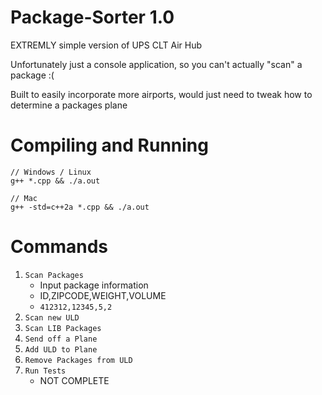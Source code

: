 # Package-Sorter 1.0
EXTREMLY simple version of UPS CLT Air Hub

Unfortunately just a console application, so you can't actually "scan" a package :(

Built to easily incorporate more airports, would just need to tweak how to determine a packages plane

# Compiling and Running
```
// Windows / Linux
g++ *.cpp && ./a.out

// Mac
g++ -std=c++2a *.cpp && ./a.out
```

# Commands
1. `Scan Packages`
    - Input package information 
    - ID,ZIPCODE,WEIGHT,VOLUME
    - `412312,12345,5,2`
3. `Scan new ULD`
4. `Scan LIB Packages`
5. `Send off a Plane`
6. `Add ULD to Plane`
7. `Remove Packages from ULD`
8. `Run Tests`
    - NOT COMPLETE
